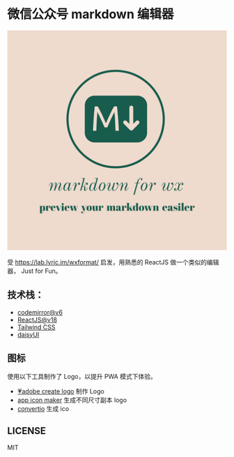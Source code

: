 # 微信公众号 markdown 编辑器

![](./public/markdown%20for%20wx-logos.jpeg)

受 https://lab.lyric.im/wxformat/ 启发，用熟悉的 ReactJS 做一个类似的编辑器， Just for Fun。

## 技术栈：

- [codemirror@v6](https://codemirror.net/)
- [ReactJS@v18](https://react.dev/)
- [Tailwind CSS](https://tailwindcss.com/)
- [daisyUI](https://daisyui.com/)

## 图标

使用以下工具制作了 Logo，以提升 PWA 模式下体验。

- [💗adobe create logo](https://www.adobe.com/express/create/logo) 制作 Logo
- [app icon maker](https://appiconmaker.co/) 生成不同尺寸副本 logo
- [convertio](https://convertio.co/) 生成 ico

## LICENSE

MIT
